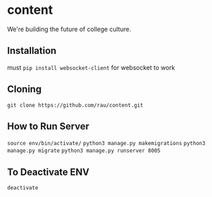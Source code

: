 # content

We're building the future of college culture.

## Installation
must `pip install websocket-client` for websocket to work

## Cloning
`git clone https://github.com/rau/content.git`

## How to Run Server
`source env/bin/activate/`
`python3 manage.py makemigrations`
`python3 manage.py migrate`
`python3 manage.py runserver 8005`

## To Deactivate ENV
`deactivate`

